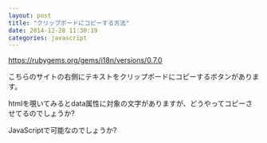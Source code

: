 ```yaml
---
layout: post
title: "クリップボードにコピーする方法"
date: 2014-12-28 11:30:19
categories: javascript
---
```

<p><a href="https://rubygems.org/gems/i18n/versions/0.7.0">https://rubygems.org/gems/i18n/versions/0.7.0</a></p>

<p>こちらのサイトの右側にテキストをクリップボードにコピーするボタンがあります。</p>

<p>htmlを覗いてみるとdata属性に対象の文字がありますが、どうやってコピーさせてるのでしょうか?</p>

<p>JavaScriptで可能なのでしょうか?</p>
